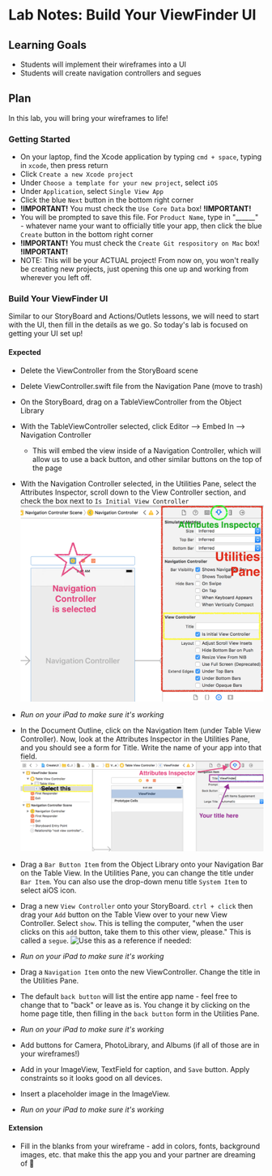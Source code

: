 # Lab Notes: Build Your ViewFinder UI

## Learning Goals

* Students will implement their wireframes into a UI
* Students will create navigation controllers and segues


## Plan

In this lab, you will bring your wireframes to life!


### Getting Started

* On your laptop, find the Xcode application by typing `cmd + space`, typing in `xcode`, then press return
* Click `Create a new Xcode project`
* Under `Choose a template for your new project`, select `iOS`
* Under `Application`, select `Single View App`
* Click the blue `Next` button in the bottom right corner
* **!IMPORTANT!** You must check the `Use Core Data` box! **!IMPORTANT!**
* You will be prompted to save this file. For `Product Name`, type in "______" - whatever name your want to officially title your app, then click the blue `Create` button in the bottom right corner
* **!IMPORTANT!** You must check the `Create Git respository on Mac` box! **!IMPORTANT!**
* NOTE: This will be your ACTUAL project! From now on, you won't really be creating new projects, just opening this one up and working from wherever you left off.


### Build Your ViewFinder UI

Similar to our StoryBoard and Actions/Outlets lessons, we will need to start with the UI, then fill in the details as we go. So today's lab is focused on getting your UI set up!


#### Expected

* Delete the ViewController from the StoryBoard scene
* Delete ViewController.swift file from the Navigation Pane (move to trash)
* On the StoryBoard, drag on a TableViewController from the Object Library
* With the TableViewController selected, click Editor --> Embed In --> Navigation Controller
  - This will embed the view inside of a Navigation Controller, which will allow us to use a back button, and other similar buttons on the top of the page
* With the Navigation Controller selected, in the Utilities Pane, select the Attributes Inspector, scroll down to the View Controller section, and check the box next to `Is Initial View Controller`
![Use this as a reference if needed:](./slide_images/initial_view.png)

* _Run on your iPad to make sure it's working_

* In the Document Outline, click on the Navigation Item (under Table View Controller). Now, look at the Attributes Inspector in the Utilities Pane, and you should see a form for Title. Write the name of your app into that field.
![Use this as a reference if needed:](./slide_images/title_nav_item.png)

* Drag a `Bar Button Item` from the Object Library onto your Navigation Bar on the Table View. In the Utilities Pane, you can change the title under `Bar Item`. You can also use the drop-down menu title `System Item` to select aiOS icon.
* Drag a new `View Controller` onto your StoryBoard. `ctrl + click` then drag your `Add` button on the Table View over to your new View Controller. Select `show`. This is telling the computer, "when the user clicks on this `add` button, take them to this other view, please." This is called a `segue`.
![Use this as a reference if needed:](./slide_images/add_segue.gif)

* _Run on your iPad to make sure it's working_

* Drag a `Navigation Item` onto the new ViewController. Change the title in the Utilities Pane.
* The default `back button` will list the entire app name - feel free to change that to "back" or leave as is. You change it by clicking on the home page title, then filling in the `back button` form in the Utilities Pane.

* _Run on your iPad to make sure it's working_

* Add buttons for Camera, PhotoLibrary, and Albums (if all of those are in your wireframes!)
* Add in your ImageView, TextField for caption, and `Save` button. Apply constraints so it looks good on all devices.
* Insert a placeholder image in the ImageView.

* _Run on your iPad to make sure it's working_

#### Extension

* Fill in the blanks from your wireframe - add in colors, fonts, background images, etc. that make this the app you and your partner are dreaming of 💫
